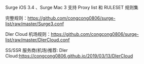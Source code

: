 Surge iOS 3.4 、Surge Mac 3 支持 Proxy list 和 RULESET 规则集

完整规则：https://github.com/congcong0806/surge-list/raw/master/Surge3.conf

Dler Cloud 机场规则：https://github.com/congcong0806/surge-list/raw/master/DlerCloud.conf

SS/SSR 服务商(机场)推荐: Dler Cloud:https://congcong0806.github.io/2019/03/13/DlerCloud